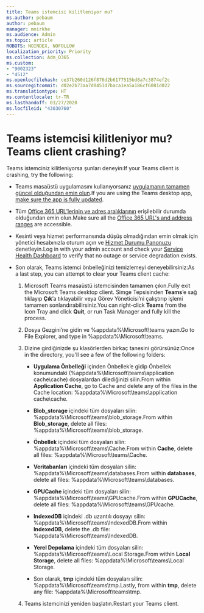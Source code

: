 ```yaml
---
title: Teams istemcisi kilitleniyor mu?
ms.author: pebaum
author: pebaum
manager: mnirkhe
ms.audience: Admin
ms.topic: article
ROBOTS: NOINDEX, NOFOLLOW
localization_priority: Priority
ms.collection: Adm_O365
ms.custom:
- "9002323"
- "4512"
ms.openlocfilehash: ce37b260d126f876d2b6177515bd8a7c3874ef2c
ms.sourcegitcommit: d02e2b73aa7d0453d7baca1ea5a186cf6081d022
ms.translationtype: HT
ms.contentlocale: tr-TR
ms.lasthandoff: 03/27/2020
ms.locfileid: "43030760"
---
```

# <a name="teams-client-crashing"></a><span data-ttu-id="40446-102">Teams istemcisi kilitleniyor mu?</span><span class="sxs-lookup"><span data-stu-id="40446-102">Teams client crashing?</span></span>

<span data-ttu-id="40446-103">Teams istemciniz kilitleniyorsa şunları deneyin:</span><span class="sxs-lookup"><span data-stu-id="40446-103">If your Teams client is crashing, try the following:</span></span>

- <span data-ttu-id="40446-104">Teams masaüstü uygulamasını kullanıyorsanız [uygulamanın tamamen güncel olduğundan emin olun](https://support.office.com/article/Update-Microsoft-Teams-535a8e4b-45f0-4f6c-8b3d-91bca7a51db1).</span><span class="sxs-lookup"><span data-stu-id="40446-104">If you are using the Teams desktop app, [make sure the app is fully updated](https://support.office.com/article/Update-Microsoft-Teams-535a8e4b-45f0-4f6c-8b3d-91bca7a51db1).</span></span>

- <span data-ttu-id="40446-105">Tüm [Office 365 URL’lerinin ve adres aralıklarının](https://docs.microsoft.com/microsoftteams/connectivity-issues) erişilebilir durumda olduğundan emin olun.</span><span class="sxs-lookup"><span data-stu-id="40446-105">Make sure all the [Office 365 URL's and address ranges](https://docs.microsoft.com/microsoftteams/connectivity-issues) are accessible.</span></span>

- <span data-ttu-id="40446-106">Kesinti veya hizmet performansında düşüş olmadığından emin olmak için yönetici hesabınızla oturum açın ve [Hizmet Durumu Panonuzu](https://docs.microsoft.com/office365/enterprise/view-service-health) denetleyin.</span><span class="sxs-lookup"><span data-stu-id="40446-106">Log in with your admin account and check your [Service Health Dashboard](https://docs.microsoft.com/office365/enterprise/view-service-health) to verify that no outage or service degradation exists.</span></span>

 - <span data-ttu-id="40446-107">Son olarak, Teams istemci önbelleğinizi temizlemeyi deneyebilirsiniz:</span><span class="sxs-lookup"><span data-stu-id="40446-107">As a last step, you can attempt to clear your Teams client cache:</span></span>

    1.  <span data-ttu-id="40446-108">Microsoft Teams masaüstü istemcisinden tamamen çıkın.</span><span class="sxs-lookup"><span data-stu-id="40446-108">Fully exit the Microsoft Teams desktop client.</span></span> <span data-ttu-id="40446-109">Simge Tepsisinden **Teams**’e sağ tıklayıp **Çık**’a tıklayabilir veya Görev Yöneticisi’ni çalıştırıp işlemi tamamen sonlandırabilirsiniz.</span><span class="sxs-lookup"><span data-stu-id="40446-109">You can right-click **Teams** from the Icon Tray and click **Quit**, or run Task Manager and fully kill the process.</span></span>

    2.  <span data-ttu-id="40446-110">Dosya Gezgini’ne gidin ve %appdata%\Microsoft\teams yazın.</span><span class="sxs-lookup"><span data-stu-id="40446-110">Go to File Explorer, and type in %appdata%\Microsoft\teams.</span></span>

    3.  <span data-ttu-id="40446-111">Dizine girdiğinizde şu klasörlerden birkaç tanesini görürsünüz:</span><span class="sxs-lookup"><span data-stu-id="40446-111">Once in the directory, you'll see a few of the following folders:</span></span>

         - <span data-ttu-id="40446-112">**Uygulama Önbelleği** içinden Önbellek’e gidip Önbellek konumundaki (%appdata%\Microsoft\teams\application cache\cache) dosyalardan dilediğinizi silin.</span><span class="sxs-lookup"><span data-stu-id="40446-112">From within **Application Cache**, go to Cache and delete any of the files in the Cache location:  %appdata%\Microsoft\teams\application cache\cache.</span></span>

        - <span data-ttu-id="40446-113">**Blob_storage** içindeki tüm dosyaları silin: %appdata%\Microsoft\teams\blob_storage.</span><span class="sxs-lookup"><span data-stu-id="40446-113">From within **Blob_storage**, delete all files: %appdata%\Microsoft\teams\blob_storage.</span></span>

        - <span data-ttu-id="40446-114">**Önbellek** içindeki tüm dosyaları silin: %appdata%\Microsoft\teams\Cache.</span><span class="sxs-lookup"><span data-stu-id="40446-114">From within **Cache**, delete all files: %appdata%\Microsoft\teams\Cache.</span></span>

        - <span data-ttu-id="40446-115">**Veritabanları** içindeki tüm dosyaları silin: %appdata%\Microsoft\teams\databases.</span><span class="sxs-lookup"><span data-stu-id="40446-115">From within **databases**, delete all files: %appdata%\Microsoft\teams\databases.</span></span>

        - <span data-ttu-id="40446-116">**GPUCache** içindeki tüm dosyaları silin: %appdata%\Microsoft\teams\GPUcache.</span><span class="sxs-lookup"><span data-stu-id="40446-116">From within **GPUCache**, delete all files: %appdata%\Microsoft\teams\GPUcache.</span></span>

        - <span data-ttu-id="40446-117">**IndexedDB** içindeki .db uzantılı dosyayı silin: %appdata%\Microsoft\teams\IndexedDB.</span><span class="sxs-lookup"><span data-stu-id="40446-117">From within **IndexedDB**, delete the .db file: %appdata%\Microsoft\teams\IndexedDB.</span></span>

        - <span data-ttu-id="40446-118">**Yerel Depolama** içindeki tüm dosyaları silin: %appdata%\Microsoft\teams\Local Storage.</span><span class="sxs-lookup"><span data-stu-id="40446-118">From within **Local Storage**, delete all files: %appdata%\Microsoft\teams\Local Storage.</span></span>

        - <span data-ttu-id="40446-119">Son olarak, **tmp** içindeki tüm dosyaları silin: %appdata%\Microsoft\teams\tmp.</span><span class="sxs-lookup"><span data-stu-id="40446-119">Lastly, from within **tmp**, delete any file: %appdata%\Microsoft\teams\tmp.</span></span>

    4. <span data-ttu-id="40446-120">Teams istemcinizi yeniden başlatın.</span><span class="sxs-lookup"><span data-stu-id="40446-120">Restart your Teams client.</span></span>
